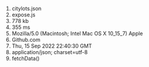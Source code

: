 1. citylots.json
2. expose.js
3. 778 kb
4. 355 ms
5. Mozilla/5.0 (Macintosh; Intel Mac OS X 10_15_7) Apple
6. Github.com
7. Thu, 15 Sep 2022 22:40:30 GMT 
8. application/json; charset=utf-8
9. fetchData()